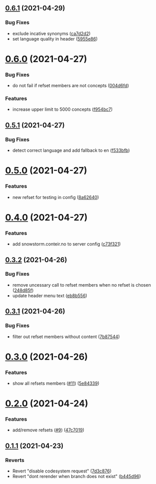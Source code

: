 ## [0.6.1](https://github.com/netliferesearch/snomed-search/compare/v0.6.0...v0.6.1) (2021-04-29)


### Bug Fixes

* exclude incative synonyms ([ca7d2d2](https://github.com/netliferesearch/snomed-search/commit/ca7d2d220855ccc3a98a85aa37e4ce658390eece))
* set language quality in header ([5955e86](https://github.com/netliferesearch/snomed-search/commit/5955e86ca524e65142be60989a809a40cec3f82d))



# [0.6.0](https://github.com/netliferesearch/snomed-search/compare/v0.5.1...v0.6.0) (2021-04-27)


### Bug Fixes

* do not fail if refset members are not concepts ([004d6fd](https://github.com/netliferesearch/snomed-search/commit/004d6fdf47af08c7dfab0dd05e61ff59e2f5dee9))


### Features

* increase upper limit to 5000 concepts ([f954bc7](https://github.com/netliferesearch/snomed-search/commit/f954bc72444299d338750da30871fe639538cd05))



## [0.5.1](https://github.com/netliferesearch/snomed-search/compare/v0.5.0...v0.5.1) (2021-04-27)


### Bug Fixes

* detect correct language and add fallback to en ([f533bfb](https://github.com/netliferesearch/snomed-search/commit/f533bfb653da216e3e06b2153d0b5a7693f670d8))



# [0.5.0](https://github.com/netliferesearch/snomed-search/compare/v0.4.0...v0.5.0) (2021-04-27)


### Features

* new refset for testing in config ([8a62640](https://github.com/netliferesearch/snomed-search/commit/8a626405a782c601ea44213fa4e1257c91a78904))



# [0.4.0](https://github.com/netliferesearch/snomed-search/compare/v0.3.2...v0.4.0) (2021-04-27)


### Features

* add snowstorm.conteir.no to server config ([c73f321](https://github.com/netliferesearch/snomed-search/commit/c73f3211e56b448ffa03007d3dc2b410029eff65))



## [0.3.2](https://github.com/netliferesearch/snomed-search/compare/v0.3.1...v0.3.2) (2021-04-26)


### Bug Fixes

* remove uncessary call to refset members when no refset is chosen ([248d85f](https://github.com/netliferesearch/snomed-search/commit/248d85f7adeaf07c0725f3db60a244b7cc5d9cc0))
* update header menu text ([eb8b556](https://github.com/netliferesearch/snomed-search/commit/eb8b556042a3044d532ab269e56b1f2efc0da6f5))



## [0.3.1](https://github.com/netliferesearch/snomed-search/compare/v0.3.0...v0.3.1) (2021-04-26)


### Bug Fixes

* filter out refset members without content ([7b87544](https://github.com/netliferesearch/snomed-search/commit/7b87544a254910717af43ec540e9c79611f3706e))



# [0.3.0](https://github.com/netliferesearch/snomed-search/compare/v0.2.0...v0.3.0) (2021-04-26)


### Features

* show all refsets members ([#11](https://github.com/netliferesearch/snomed-search/issues/11)) ([5e84339](https://github.com/netliferesearch/snomed-search/commit/5e8433925d63f9b955c4144cb0226297aa84b56e))



# [0.2.0](https://github.com/netliferesearch/snomed-search/compare/v0.1.1...v0.2.0) (2021-04-24)


### Features

* add/remove refsets ([#9](https://github.com/netliferesearch/snomed-search/issues/9)) ([47c7019](https://github.com/netliferesearch/snomed-search/commit/47c7019b166819097254c5f2f25ef2cbf11a66ba))



## [0.1.1](https://github.com/netliferesearch/snomed-search/compare/b445d966fbbe18c83c59fc16cdd8cd7ca000c4ff...v0.1.1) (2021-04-23)


### Reverts

* Revert "disable codesystem request" ([7d3c876](https://github.com/netliferesearch/snomed-search/commit/7d3c876d6686271e22aac14b6f218fc42eb53f13))
* Revert "dont rerender when branch does not exist" ([b445d96](https://github.com/netliferesearch/snomed-search/commit/b445d966fbbe18c83c59fc16cdd8cd7ca000c4ff))



